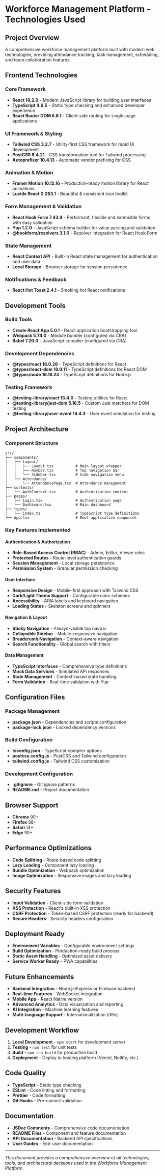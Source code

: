 # Workforce Management Platform - Technologies Used

## Project Overview
A comprehensive workforce management platform built with modern web technologies, providing attendance tracking, task management, scheduling, and team collaboration features.

## Frontend Technologies

### Core Framework
- **React 18.2.0** - Modern JavaScript library for building user interfaces
- **TypeScript 4.9.5** - Static type checking and enhanced developer experience
- **React Router DOM 6.8.1** - Client-side routing for single-page applications

### UI Framework & Styling
- **Tailwind CSS 3.2.7** - Utility-first CSS framework for rapid UI development
- **PostCSS 8.4.21** - CSS transformation tool for Tailwind processing
- **Autoprefixer 10.4.13** - Automatic vendor prefixing for CSS

### Animation & Motion
- **Framer Motion 10.12.16** - Production-ready motion library for React animations
- **Lucide React 0.263.1** - Beautiful & consistent icon toolkit

### Form Management & Validation
- **React Hook Form 7.43.9** - Performant, flexible and extensible forms with easy validation
- **Yup 1.2.0** - JavaScript schema builder for value parsing and validation
- **@hookform/resolvers 3.1.0** - Resolver integration for React Hook Form

### State Management
- **React Context API** - Built-in React state management for authentication and user data
- **Local Storage** - Browser storage for session persistence

### Notifications & Feedback
- **React Hot Toast 2.4.1** - Smoking hot React notifications

## Development Tools

### Build Tools
- **Create React App 5.0.1** - React application bootstrapping tool
- **Webpack 5.74.0** - Module bundler (configured via CRA)
- **Babel 7.20.0** - JavaScript compiler (configured via CRA)

### Development Dependencies
- **@types/react 18.0.28** - TypeScript definitions for React
- **@types/react-dom 18.0.11** - TypeScript definitions for React DOM
- **@types/node 16.18.23** - TypeScript definitions for Node.js

### Testing Framework
- **@testing-library/react 13.4.0** - Testing utilities for React
- **@testing-library/jest-dom 5.16.5** - Custom Jest matchers for DOM testing
- **@testing-library/user-event 14.4.3** - User event simulation for testing

## Project Architecture

### Component Structure
```
src/
├── components/
│   ├── Layout/
│   │   ├── Layout.tsx          # Main layout wrapper
│   │   ├── Navbar.tsx          # Top navigation bar
│   │   └── Sidebar.tsx         # Side navigation menu
│   └── Attendance/
│       └── AttendancePage.tsx  # Attendance management
├── contexts/
│   └── AuthContext.tsx         # Authentication context
├── pages/
│   ├── Login.tsx               # Authentication page
│   └── Dashboard.tsx           # Main dashboard
├── types/
│   └── index.ts                # TypeScript type definitions
└── App.tsx                     # Root application component
```

### Key Features Implemented

#### Authentication & Authorization
- **Role-Based Access Control (RBAC)** - Admin, Editor, Viewer roles
- **Protected Routes** - Route-level authentication guards
- **Session Management** - Local storage persistence
- **Permission System** - Granular permission checking

#### User Interface
- **Responsive Design** - Mobile-first approach with Tailwind CSS
- **Dark/Light Theme Support** - Configurable color schemes
- **Accessibility** - ARIA labels and keyboard navigation
- **Loading States** - Skeleton screens and spinners

#### Navigation & Layout
- **Sticky Navigation** - Always-visible top navbar
- **Collapsible Sidebar** - Mobile-responsive navigation
- **Breadcrumb Navigation** - Context-aware navigation
- **Search Functionality** - Global search with filters

#### Data Management
- **TypeScript Interfaces** - Comprehensive type definitions
- **Mock Data Services** - Simulated API responses
- **State Management** - Context-based state handling
- **Form Validation** - Real-time validation with Yup

## Configuration Files

### Package Management
- **package.json** - Dependencies and scripts configuration
- **package-lock.json** - Locked dependency versions

### Build Configuration
- **tsconfig.json** - TypeScript compiler options
- **postcss.config.js** - PostCSS and Tailwind configuration
- **tailwind.config.js** - Tailwind CSS customization

### Development Configuration
- **.gitignore** - Git ignore patterns
- **README.md** - Project documentation

## Browser Support
- **Chrome** 90+
- **Firefox** 88+
- **Safari** 14+
- **Edge** 90+

## Performance Optimizations
- **Code Splitting** - Route-based code splitting
- **Lazy Loading** - Component lazy loading
- **Bundle Optimization** - Webpack optimization
- **Image Optimization** - Responsive images and lazy loading

## Security Features
- **Input Validation** - Client-side form validation
- **XSS Protection** - React's built-in XSS protection
- **CSRF Protection** - Token-based CSRF protection (ready for backend)
- **Secure Headers** - Security headers configuration

## Deployment Ready
- **Environment Variables** - Configurable environment settings
- **Build Optimization** - Production-ready build process
- **Static Asset Handling** - Optimized asset delivery
- **Service Worker Ready** - PWA capabilities

## Future Enhancements
- **Backend Integration** - Node.js/Express or Firebase backend
- **Real-time Features** - WebSocket integration
- **Mobile App** - React Native version
- **Advanced Analytics** - Data visualization and reporting
- **AI Integration** - Machine learning features
- **Multi-language Support** - Internationalization (i18n)

## Development Workflow
1. **Local Development** - `npm start` for development server
2. **Testing** - `npm test` for unit tests
3. **Build** - `npm run build` for production build
4. **Deployment** - Deploy to hosting platform (Vercel, Netlify, etc.)

## Code Quality
- **TypeScript** - Static type checking
- **ESLint** - Code linting and formatting
- **Prettier** - Code formatting
- **Git Hooks** - Pre-commit validation

## Documentation
- **JSDoc Comments** - Comprehensive code documentation
- **README Files** - Component and feature documentation
- **API Documentation** - Backend API specifications
- **User Guides** - End-user documentation

---

*This document provides a comprehensive overview of all technologies, tools, and architectural decisions used in the Workforce Management Platform.*
